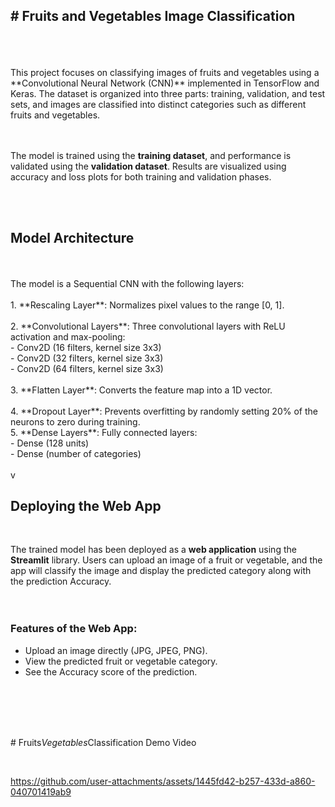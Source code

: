 <h2># Fruits and Vegetables Image Classification</h2>  
<br>
<br>
<br>
This project focuses on classifying images of fruits and vegetables using a **Convolutional Neural Network (CNN)** implemented in TensorFlow and Keras. The dataset is organized into three parts: training, validation, and test sets, and images are classified into distinct categories such as different fruits and vegetables.  
<br>
<br>
<br>

The model is trained using the **training dataset**, and performance is validated using the **validation dataset**. Results are visualized using accuracy and loss plots for both training and validation phases.
<br>
<br>

<br>


## Model Architecture
<br>
<br>
The model is a Sequential CNN with the following layers:
<br>
<br>
1. **Rescaling Layer**: Normalizes pixel values to the range [0, 1].
<br>
<br>
2. **Convolutional Layers**: Three convolutional layers with ReLU activation and max-pooling:<br>
   - Conv2D (16 filters, kernel size 3x3)<br>
   - Conv2D (32 filters, kernel size 3x3)<br>
   - Conv2D (64 filters, kernel size 3x3)<br>
   <br>
3. **Flatten Layer**: Converts the feature map into a 1D vector.<br>
<br>
4. **Dropout Layer**: Prevents overfitting by randomly setting 20% of the neurons to zero during training.<br>
5. **Dense Layers**: Fully connected layers:<br>
   - Dense (128 units)<br>
   - Dense (number of categories)<br>
   <br>
   v

## **Deploying the Web App**<br>
<br>

The trained model has been deployed as a **web application** using the **Streamlit** library. Users can upload an image of a fruit or vegetable, and the app will classify the image and display the predicted category along with the prediction Accuracy.<br>
<br>
<br>

### **Features of the Web App**:<br>
- Upload an image directly (JPG, JPEG, PNG).  <br>
- View the predicted fruit or vegetable category. <br> 
- See the Accuracy score of the prediction. <br>
<br>
<br>
<br>
<br>





#   F r u i t s _ V e g e t a b l e s _ C l a s s i f i c a t i o n  Demo Video<br>

<br>
 
 

https://github.com/user-attachments/assets/1445fd42-b257-433d-a860-040701419ab9

